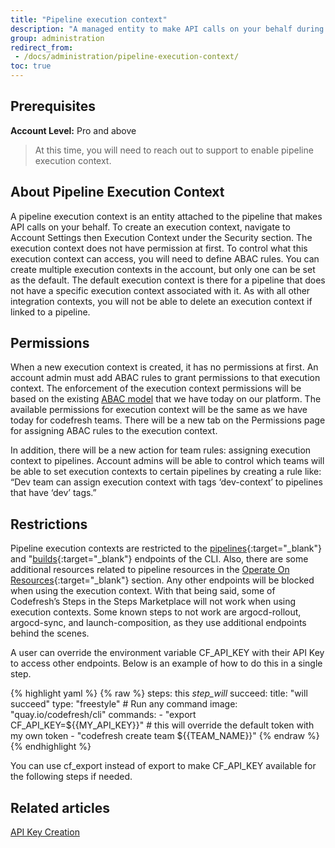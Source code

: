 ```yaml
---
title: "Pipeline execution context"
description: "A managed entity to make API calls on your behalf during pipeline execution"
group: administration
redirect_from:
 - /docs/administration/pipeline-execution-context/
toc: true
---
```


## Prerequisites

**Account Level:** Pro and above

> At this time, you will need to reach out to support to enable pipeline execution context.

## About Pipeline Execution Context

A pipeline execution context is an entity attached to the pipeline that makes API calls on your behalf. To create an execution context, navigate to Account Settings then Execution Context under the Security section. The execution context does not have permission at first. To control what this execution context can access, you will need to define ABAC rules. You can create multiple execution contexts in the account, but only one can be set as the default.  The default execution context is there for a pipeline that does not have a specific execution context associated with it. As with all other integration contexts, you will not be able to delete an execution context if linked to a pipeline.  

## Permissions

When a new execution context is created, it has no permissions at first. An account admin must add ABAC rules to grant permissions to that execution context. The enforcement of the execution context permissions will be based on the existing [ABAC model]({{site.baseurl}}/docs/administration/account-user-management/access-control/) that we have today on our platform. The available permissions for execution context will be the same as we have today for codefresh teams. There will be a new tab on the Permissions page for assigning ABAC rules to the execution context.

In addition, there will be a new action for team rules: assigning execution context to pipelines. Account admins will be able to control which teams will be able to set execution contexts to certain pipelines by creating a rule like: “Dev team can assign execution context with tags ‘dev-context’ to pipelines that have ‘dev’ tags.”

## Restrictions

Pipeline execution contexts are restricted to the [pipelines](https://codefresh-io.github.io/cli/pipelines/){:target="\_blank"} and "[builds](https://codefresh-io.github.io/cli/builds/){:target="\_blank"} endpoints of the CLI. Also, there are some additional resources related to pipeline resources in the [Operate On Resources](https://codefresh-io.github.io/cli/operate-on-resources/){:target="\_blank"} section. Any other endpoints will be blocked when using the execution context. With that being said, some of Codefresh’s Steps in the Steps Marketplace will not work when using execution contexts. Some known steps to not work are argocd-rollout, argocd-sync, and launch-composition, as they use additional endpoints behind the scenes.

A user can override the environment variable CF_API_KEY with their API Key to access other endpoints. Below is an example of how to do this in a single step.

{% highlight yaml %}
{% raw %}
steps:
  this _step_will_ succeed:
    title: "will succeed"
    type: "freestyle" # Run any command
    image: "quay.io/codefresh/cli"
    commands:
      - "export CF_API_KEY=${{MY_API_KEY}}" # this will override the default token with my own token
      - "codefresh create team ${{TEAM_NAME}}"
{% endraw %}
{% endhighlight %}

You can use cf_export instead of export to make CF_API_KEY available for the following steps if needed.

## Related articles
[API Key Creation]({{site.baseurl}}/docs/administration/user-self-management/user-settings/#api-key-creation)  

